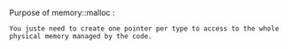 Purpose of memory::malloc :

    You juste need to create one pointer per type to access to the whole physical memory managed by the code.